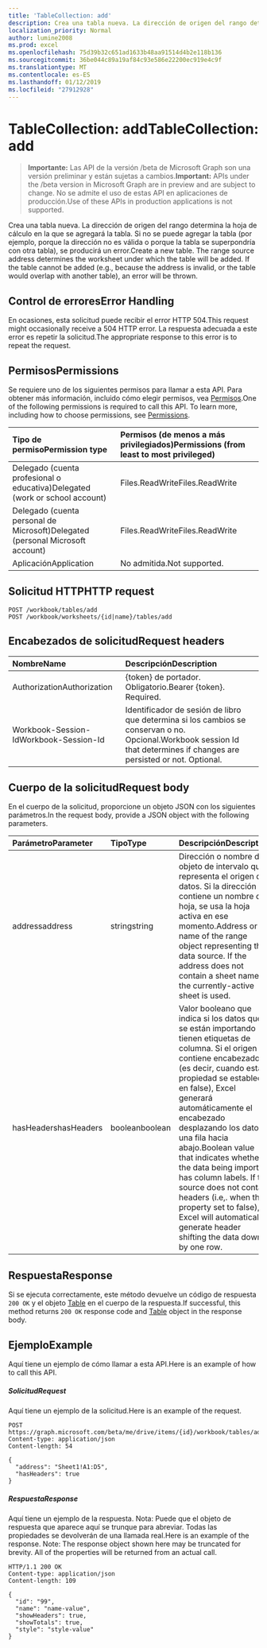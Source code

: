 ```yaml
---
title: 'TableCollection: add'
description: Crea una tabla nueva. La dirección de origen del rango determina la hoja de cálculo en la que se agregará la tabla. Si no se puede agregar la tabla (por ejemplo, porque la dirección no es válida o porque la tabla se superpondría con otra tabla), se producirá un error.
localization_priority: Normal
author: lumine2008
ms.prod: excel
ms.openlocfilehash: 75d39b32c651ad1633b48aa91514d4b2e118b136
ms.sourcegitcommit: 36be044c89a19af84c93e586e22200ec919e4c9f
ms.translationtype: MT
ms.contentlocale: es-ES
ms.lasthandoff: 01/12/2019
ms.locfileid: "27912928"
---
```

# <a name="tablecollection-add"></a><span data-ttu-id="4cc23-105">TableCollection: add</span><span class="sxs-lookup"><span data-stu-id="4cc23-105">TableCollection: add</span></span>

> <span data-ttu-id="4cc23-106">**Importante:** Las API de la versión /beta de Microsoft Graph son una versión preliminar y están sujetas a cambios.</span><span class="sxs-lookup"><span data-stu-id="4cc23-106">**Important:** APIs under the /beta version in Microsoft Graph are in preview and are subject to change.</span></span> <span data-ttu-id="4cc23-107">No se admite el uso de estas API en aplicaciones de producción.</span><span class="sxs-lookup"><span data-stu-id="4cc23-107">Use of these APIs in production applications is not supported.</span></span>

<span data-ttu-id="4cc23-p103">Crea una tabla nueva. La dirección de origen del rango determina la hoja de cálculo en la que se agregará la tabla. Si no se puede agregar la tabla (por ejemplo, porque la dirección no es válida o porque la tabla se superpondría con otra tabla), se producirá un error.</span><span class="sxs-lookup"><span data-stu-id="4cc23-p103">Create a new table. The range source address determines the worksheet under which the table will be added. If the table cannot be added (e.g., because the address is invalid, or the table would overlap with another table), an error will be thrown.</span></span>

## <a name="error-handling"></a><span data-ttu-id="4cc23-111">Control de errores</span><span class="sxs-lookup"><span data-stu-id="4cc23-111">Error Handling</span></span>

<span data-ttu-id="4cc23-112">En ocasiones, esta solicitud puede recibir el error HTTP 504.</span><span class="sxs-lookup"><span data-stu-id="4cc23-112">This request might occasionally receive a 504 HTTP error.</span></span> <span data-ttu-id="4cc23-113">La respuesta adecuada a este error es repetir la solicitud.</span><span class="sxs-lookup"><span data-stu-id="4cc23-113">The appropriate response to this error is to repeat the request.</span></span>

## <a name="permissions"></a><span data-ttu-id="4cc23-114">Permisos</span><span class="sxs-lookup"><span data-stu-id="4cc23-114">Permissions</span></span>
<span data-ttu-id="4cc23-p105">Se requiere uno de los siguientes permisos para llamar a esta API. Para obtener más información, incluido cómo elegir permisos, vea [Permisos](/graph/permissions-reference).</span><span class="sxs-lookup"><span data-stu-id="4cc23-p105">One of the following permissions is required to call this API. To learn more, including how to choose permissions, see [Permissions](/graph/permissions-reference).</span></span>

|<span data-ttu-id="4cc23-117">Tipo de permiso</span><span class="sxs-lookup"><span data-stu-id="4cc23-117">Permission type</span></span>      | <span data-ttu-id="4cc23-118">Permisos (de menos a más privilegiados)</span><span class="sxs-lookup"><span data-stu-id="4cc23-118">Permissions (from least to most privileged)</span></span>              |
|:--------------------|:---------------------------------------------------------|
|<span data-ttu-id="4cc23-119">Delegado (cuenta profesional o educativa)</span><span class="sxs-lookup"><span data-stu-id="4cc23-119">Delegated (work or school account)</span></span> | <span data-ttu-id="4cc23-120">Files.ReadWrite</span><span class="sxs-lookup"><span data-stu-id="4cc23-120">Files.ReadWrite</span></span>    |
|<span data-ttu-id="4cc23-121">Delegado (cuenta personal de Microsoft)</span><span class="sxs-lookup"><span data-stu-id="4cc23-121">Delegated (personal Microsoft account)</span></span> | <span data-ttu-id="4cc23-122">Files.ReadWrite</span><span class="sxs-lookup"><span data-stu-id="4cc23-122">Files.ReadWrite</span></span>    |
|<span data-ttu-id="4cc23-123">Aplicación</span><span class="sxs-lookup"><span data-stu-id="4cc23-123">Application</span></span> | <span data-ttu-id="4cc23-124">No admitida.</span><span class="sxs-lookup"><span data-stu-id="4cc23-124">Not supported.</span></span> |

## <a name="http-request"></a><span data-ttu-id="4cc23-125">Solicitud HTTP</span><span class="sxs-lookup"><span data-stu-id="4cc23-125">HTTP request</span></span>
<!-- { "blockType": "ignored" } -->
```http
POST /workbook/tables/add
POST /workbook/worksheets/{id|name}/tables/add

```
## <a name="request-headers"></a><span data-ttu-id="4cc23-126">Encabezados de solicitud</span><span class="sxs-lookup"><span data-stu-id="4cc23-126">Request headers</span></span>
| <span data-ttu-id="4cc23-127">Nombre</span><span class="sxs-lookup"><span data-stu-id="4cc23-127">Name</span></span>       | <span data-ttu-id="4cc23-128">Descripción</span><span class="sxs-lookup"><span data-stu-id="4cc23-128">Description</span></span>|
|:---------------|:----------|
| <span data-ttu-id="4cc23-129">Authorization</span><span class="sxs-lookup"><span data-stu-id="4cc23-129">Authorization</span></span>  | <span data-ttu-id="4cc23-p106">{token} de portador. Obligatorio.</span><span class="sxs-lookup"><span data-stu-id="4cc23-p106">Bearer {token}. Required.</span></span> |
| <span data-ttu-id="4cc23-132">Workbook-Session-Id</span><span class="sxs-lookup"><span data-stu-id="4cc23-132">Workbook-Session-Id</span></span>  | <span data-ttu-id="4cc23-p107">Identificador de sesión de libro que determina si los cambios se conservan o no. Opcional.</span><span class="sxs-lookup"><span data-stu-id="4cc23-p107">Workbook session Id that determines if changes are persisted or not. Optional.</span></span>|

## <a name="request-body"></a><span data-ttu-id="4cc23-135">Cuerpo de la solicitud</span><span class="sxs-lookup"><span data-stu-id="4cc23-135">Request body</span></span>
<span data-ttu-id="4cc23-136">En el cuerpo de la solicitud, proporcione un objeto JSON con los siguientes parámetros.</span><span class="sxs-lookup"><span data-stu-id="4cc23-136">In the request body, provide a JSON object with the following parameters.</span></span>

| <span data-ttu-id="4cc23-137">Parámetro</span><span class="sxs-lookup"><span data-stu-id="4cc23-137">Parameter</span></span>    | <span data-ttu-id="4cc23-138">Tipo</span><span class="sxs-lookup"><span data-stu-id="4cc23-138">Type</span></span>   |<span data-ttu-id="4cc23-139">Descripción</span><span class="sxs-lookup"><span data-stu-id="4cc23-139">Description</span></span>|
|:---------------|:--------|:----------|
|<span data-ttu-id="4cc23-140">address</span><span class="sxs-lookup"><span data-stu-id="4cc23-140">address</span></span>|<span data-ttu-id="4cc23-141">string</span><span class="sxs-lookup"><span data-stu-id="4cc23-141">string</span></span>|<span data-ttu-id="4cc23-p108">Dirección o nombre del objeto de intervalo que representa el origen de datos. Si la dirección no contiene un nombre de hoja, se usa la hoja activa en ese momento.</span><span class="sxs-lookup"><span data-stu-id="4cc23-p108">Address or name of the range object representing the data source. If the address does not contain a sheet name, the currently-active sheet is used.</span></span>|
|<span data-ttu-id="4cc23-144">hasHeaders</span><span class="sxs-lookup"><span data-stu-id="4cc23-144">hasHeaders</span></span>|<span data-ttu-id="4cc23-145">boolean</span><span class="sxs-lookup"><span data-stu-id="4cc23-145">boolean</span></span>|<span data-ttu-id="4cc23-p109">Valor booleano que indica si los datos que se están importando tienen etiquetas de columna. Si el origen no contiene encabezados (es decir, cuando esta propiedad se establece en false), Excel generará automáticamente el encabezado desplazando los datos una fila hacia abajo.</span><span class="sxs-lookup"><span data-stu-id="4cc23-p109">Boolean value that indicates whether the data being imported has column labels. If the source does not contain headers (i.e,. when this property set to false), Excel will automatically generate header shifting the data down by one row.</span></span>|

## <a name="response"></a><span data-ttu-id="4cc23-149">Respuesta</span><span class="sxs-lookup"><span data-stu-id="4cc23-149">Response</span></span>

<span data-ttu-id="4cc23-150">Si se ejecuta correctamente, este método devuelve un código de respuesta `200 OK` y el objeto [Table](../resources/table.md) en el cuerpo de la respuesta.</span><span class="sxs-lookup"><span data-stu-id="4cc23-150">If successful, this method returns `200 OK` response code and [Table](../resources/table.md) object in the response body.</span></span>

## <a name="example"></a><span data-ttu-id="4cc23-151">Ejemplo</span><span class="sxs-lookup"><span data-stu-id="4cc23-151">Example</span></span>
<span data-ttu-id="4cc23-152">Aquí tiene un ejemplo de cómo llamar a esta API.</span><span class="sxs-lookup"><span data-stu-id="4cc23-152">Here is an example of how to call this API.</span></span>
##### <a name="request"></a><span data-ttu-id="4cc23-153">Solicitud</span><span class="sxs-lookup"><span data-stu-id="4cc23-153">Request</span></span>
<span data-ttu-id="4cc23-154">Aquí tiene un ejemplo de la solicitud.</span><span class="sxs-lookup"><span data-stu-id="4cc23-154">Here is an example of the request.</span></span>
<!-- {
  "blockType": "request",
  "name": "tablecollection_add"
}-->
```http
POST https://graph.microsoft.com/beta/me/drive/items/{id}/workbook/tables/add
Content-type: application/json
Content-length: 54

{
  "address": "Sheet1!A1:D5",
  "hasHeaders": true
}
```

##### <a name="response"></a><span data-ttu-id="4cc23-155">Respuesta</span><span class="sxs-lookup"><span data-stu-id="4cc23-155">Response</span></span>
<span data-ttu-id="4cc23-p110">Aquí tiene un ejemplo de la respuesta. Nota: Puede que el objeto de respuesta que aparece aquí se trunque para abreviar. Todas las propiedades se devolverán de una llamada real.</span><span class="sxs-lookup"><span data-stu-id="4cc23-p110">Here is an example of the response. Note: The response object shown here may be truncated for brevity. All of the properties will be returned from an actual call.</span></span>
<!-- {
  "blockType": "response",
  "truncated": true,
  "@odata.type": "microsoft.graph.table"
} -->
```http
HTTP/1.1 200 OK
Content-type: application/json
Content-length: 109

{
  "id": "99",
  "name": "name-value",
  "showHeaders": true,
  "showTotals": true,
  "style": "style-value"
}
```

<!-- uuid: 8fcb5dbc-d5aa-4681-8e31-b001d5168d79
2015-10-25 14:57:30 UTC -->
<!-- {
  "type": "#page.annotation",
  "description": "TableCollection: add",
  "keywords": "",
  "section": "documentation",
  "tocPath": ""
}-->

